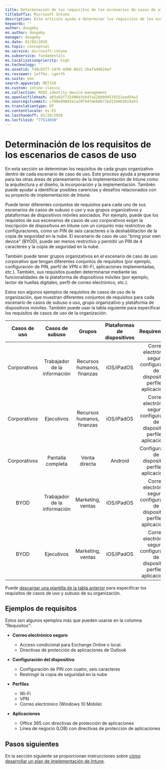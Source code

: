 ```yaml
---
title: Determinación de los requisitos de los escenarios de casos de uso
titleSuffix: Microsoft Intune
description: Este artículo ayuda a determinar los requisitos de los escenarios de casos de subuso y de casos de uso de Intune para una implementación solo en la nube de Microsoft Intune.
keywords: ''
author: dougeby
ms.author: dougeby
manager: dougeby
ms.date: 01/02/2018
ms.topic: conceptual
ms.service: microsoft-intune
ms.subservice: fundamentals
ms.localizationpriority: high
ms.technology: ''
ms.assetid: fd8cb5f7-19f0-4d80-8825-2bafa49624af
ms.reviewer: jeffbu, cgerth
ms.suite: ems
search.appverid: MET150
ms.custom: intune-classic
ms.collection: M365-identity-device-management
ms.openlocfilehash: a03a92f715496b3c647a12bb99457d151ead54a3
ms.sourcegitcommit: c780e9988341a20f94fdeb8672bd13e0b302da93
ms.translationtype: HT
ms.contentlocale: es-ES
ms.lasthandoff: 02/20/2020
ms.locfileid: "77514938"
---
```

# <a name="determine-use-case-scenario-requirements"></a>Determinación de los requisitos de los escenarios de casos de uso

En esta sección se determinan los requisitos de cada grupo organizativo dentro de cada escenario de caso de uso. Este proceso ayuda a prepararse para las otras áreas de planeamiento de la implementación de Intune como la arquitectura y el diseño, la incorporación y la implementación. También puede ayudar a identificar posibles carencias y desafíos relacionados con su proyecto de implementación de Intune.

Puede tener diferentes conjuntos de requisitos para cada uno de sus escenarios de casos de subuso o uso y sus grupos organizativos y plataformas de dispositivos móviles asociados. Por ejemplo, puede que los requisitos de sus escenarios de casos de uso corporativos exijan la inscripción de dispositivos en Intune con un conjunto más restrictivo de configuraciones, como un PIN de seis caracteres o la deshabilitación de la copia de seguridad en la nube. El escenario de caso de uso "bring your own device" (BYOD), puede ser menos restrictivo y permitir un PIN de 4 caracteres y la copia de seguridad en la nube.

También puede tener grupos organizativos en el escenario de caso de uso corporativo que tengan diferentes conjuntos de requisitos (por ejemplo, configuración de PIN, perfil de VPN o Wi-Fi, aplicaciones implementadas, etc.). También, sus requisitos pueden determinarse mediante las funcionalidades de la plataforma de dispositivos móviles (por ejemplo, lector de huellas digitales, perfil de correo electrónico, etc.).

Estos son algunos ejemplos de requisitos de casos de uso de la organización, que muestran diferentes conjuntos de requisitos para cada escenario de casos de subuso o uso, grupo organizativo y plataforma de dispositivos móviles. También puede usar la tabla siguiente para especificar los requisitos de casos de uso de la organización:

| **Casos de uso** | **Casos de subuso** | **Grupos** | **Plataformas de dispositivos** | **Requirements** |
|:---:|:---:|:---:|:---:|:---:|
| Corporativos | Trabajador de la información | Recursos humanos, finanzas | iOS/iPadOS | Correo electrónico seguro, configuración de dispositivo, perfiles, aplicaciones |                                                          
| Corporativos | Ejecutivos | Recursos humanos, finanzas | iOS/iPadOS | Correo electrónico seguro, configuración de dispositivo, perfiles, aplicaciones |                                                         
| Corporativos | Pantalla completa | Venta directa | Android | Configuración de dispositivo, perfiles, aplicaciones |
| BYOD | Trabajador de la información | Marketing, ventas | iOS/iPadOS | Correo electrónico seguro, configuración de dispositivo, perfiles, aplicaciones |                                                         
| BYOD | Ejecutivos | Marketing, ventas | iOS/iPadOS | Correo electrónico seguro, configuración de dispositivo, perfiles, aplicaciones |

Puede [descargar una plantilla de la tabla anterior](https://gallery.technet.microsoft.com/Intune-deployment-planning-fae156c2?redir=0) para especificar los requisitos de casos de uso y subuso de su organización.


## <a name="examples-of-requirements"></a>Ejemplos de requisitos

Estos son algunos ejemplos más que pueden usarse en la columna "Requisitos":

- **Correo electrónico seguro**
  - Acceso condicional para Exchange Online o local.
  - Directivas de protección de aplicaciones de Outlook

- **Configuración del dispositivo**
  - Configuración de PIN con cuatro, seis caracteres
  - Restringir la copia de seguridad en la nube

- **Perfiles**
  - Wi-Fi
  - VPN
  - Correo electrónico (Windows 10 Mobile)

- **Aplicaciones**
  - Office 365 con directivas de protección de aplicaciones
  - Línea de negocio (LOB) con directivas de protección de aplicaciones

## <a name="next-steps"></a>Pasos siguientes

En la sección siguiente se proporcionan instrucciones sobre [cómo desarrollar un plan de implementación de Intune](planning-guide-rollout-plan.md).

